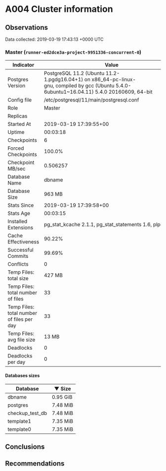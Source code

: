 # A004 Cluster information #

## Observations ##
Data collected: 2019-03-19 17:43:13 +0000 UTC  



### Master (`runner-ed2dce3a-project-9951336-concurrent-0`) ###

 Indicator | Value
-----------|-------
Postgres Version | PostgreSQL&nbsp;11.2&nbsp;(Ubuntu&nbsp;11.2-1.pgdg16.04+1)&nbsp;on&nbsp;x86_64-pc-linux-gnu,&nbsp;compiled&nbsp;by&nbsp;gcc&nbsp;(Ubuntu&nbsp;5.4.0-6ubuntu1~16.04.11)&nbsp;5.4.0&nbsp;20160609,&nbsp;64-bit
Config file | /etc/postgresql/11/main/postgresql.conf
Role | Master
Replicas | 
Started At | 2019-03-19&nbsp;17:39:55+00
Uptime | 00:03:18
Checkpoints | 6
Forced Checkpoints | 100.0%
Checkpoint MB/sec | 0.506257
Database Name | dbname
Database Size | 963&nbsp;MB
Stats Since | 2019-03-19&nbsp;17:39:58+00
Stats Age | 00:03:15
Installed Extensions | pg_stat_kcache&nbsp;2.1.1,&nbsp;pg_stat_statements&nbsp;1.6,&nbsp;plpgsql&nbsp;1.0
Cache Effectiveness | 90.22%
Successful Commits | 99.69%
Conflicts | 0
Temp Files: total size | 427&nbsp;MB
Temp Files: total number of files | 33
Temp Files: total number of files per day | 33
Temp Files: avg file size | 13&nbsp;MB
Deadlocks | 0
Deadlocks per day | 0

#### Databases sizes ####
Database | &#9660;&nbsp;Size
---------|------
dbname | 0.95&nbsp;GiB
postgres | 7.48&nbsp;MiB
checkup_test_db | 7.48&nbsp;MiB
template1 | 7.35&nbsp;MiB
template0 | 7.35&nbsp;MiB


## Conclusions ##


## Recommendations ##

